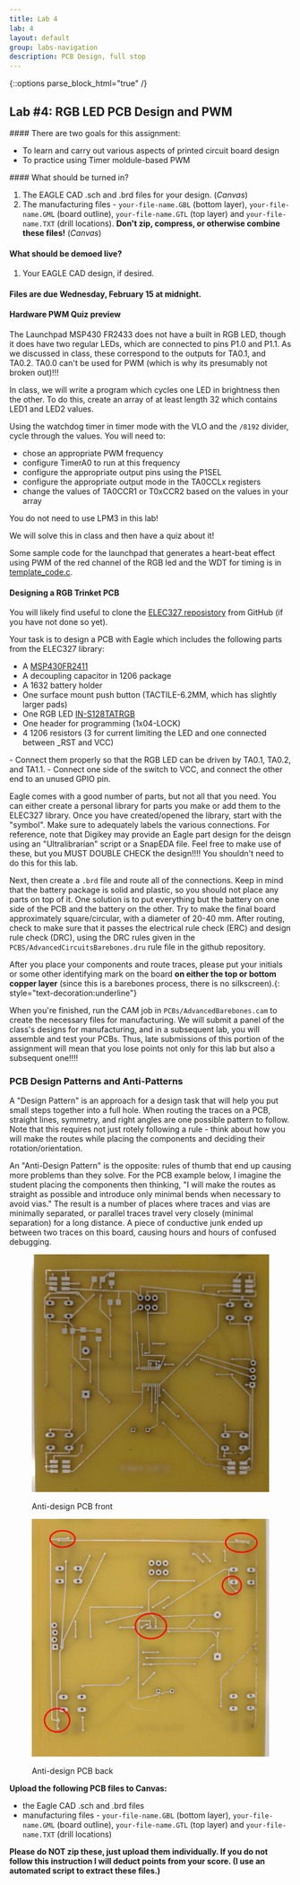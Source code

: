 ```yaml
---
title: Lab 4
lab: 4
layout: default
group: labs-navigation
description: PCB Design, full stop
---
```



{::options parse_block_html="true" /}


## Lab #4: RGB LED PCB Design and PWM

<div class="alert alert-info" role="alert">
#### There are two goals for this assignment:

  - To learn and carry out various aspects of printed circuit board design
  - To practice using Timer moldule-based PWM
  
</div>

<div class="alert alert-danger" role="alert">
#### What should be turned in?

  1. The EAGLE CAD .sch and .brd files for your design. (_Canvas_)
  2. The manufacturing files - `your-file-name.GBL` (bottom layer), `your-file-name.GML` (board
  outline), `your-file-name.GTL` (top layer) and `your-file-name.TXT` (drill locations).
  **Don't zip, compress, or otherwise combine these files!** (_Canvas_)

#### What should be demoed live?
  1. Your EAGLE CAD design, if desired.

#### Files are due Wednesday, February 15 at midnight.

</div>

#### Hardware PWM Quiz preview

The Launchpad MSP430 FR2433 does not have a built in RGB LED, though it does have two regular LEDs, which
are connected to pins P1.0 and P1.1. As we discussed in class, these correspond to the outputs for TA0.1, 
and TA0.2.  TA0.0 can't be used for PWM (which is why its presumably not broken out)!!! 

In class, we will write a program which cycles one LED in brightness then the other.
To do this, create an array of at least length 32 which contains LED1 and LED2 values. 

<!---
You can generate these using Python (e.g., the [matplotlib hsv
colormap](https://matplotlib.org/stable/tutorials/colors/colormaps.html)). Sample code in a Jupyter
notebook is [here](GenerateColorMap.ipynb). 
--->

Using the watchdog timer
in timer mode with the VLO and the `/8192` divider, cycle through the values. You will need to:
  - chose an appropriate PWM frequency
  - configure TimerA0 to run at this frequency
  - configure the appropriate output pins using the P1SEL
  - configure the appropriate output mode in the TA0CCLx registers
  - change the values of TA0CCR1 or T0xCCR2 based on the values in your array

You do not need to use LPM3 in this lab!

We will solve this in class and then have a quiz about it!

Some sample code for the launchpad that generates a heart-beat effect using PWM of the red channel
of the RGB led and the WDT for timing is in [template_code.c](template_code.c).

#### Designing a RGB Trinket PCB

<!--
By popular demand, this lab will feature a BGA-mounted accelerometer. The part we will use can be
found in the Digikey catalog:
[MXC4005XC](https://www.digikey.com/en/products/detail/memsic-inc/MXC4005XC/10322569), and the data
sheet is also [here](MXC400xXC_Rev.B_4-24-15.pdf). The accelerometer uses the I2C serial data
interface. If you look at the datasheet for the MSP430G2553, you'll see that only one of the serial
interface modules handles I2C, USCI B0. The pins which need to be connected are P1.6 (SCL - I2C
clock) and P1.7 (SDA - I2C data). The I2C bus requires pull-up resistors, which have been included
in the schematic for you.

-->
You will likely find useful to clone the [ELEC327 reposistory](https://github.com/ckemere/ELEC327) from
GitHub (if you have not done so yet).

Your task is to design a PCB with Eagle which includes the following parts from the ELEC327 library:
   - A [MSP430FR2411](https://github.com/ckemere/ELEC327/raw/master/Labs/Lab4/Datasheets/msp430fr2422.pdf)
   - A decoupling capacitor in 1206 package
   - A 1632 battery holder
   - One surface mount push button (TACTILE-6.2MM, which has slightly larger pads)
   - One RGB LED [IN-S128TATRGB](https://github.com/ckemere/ELEC327/raw/master/Labs/Lab4/Datasheets/IN-S128TATRGB_V1.0.pdf)
   - One header for programming (1x04-LOCK)
   - 4 1206 resistors (3 for current limiting the LED and one connected between _RST and VCC)

<div class="alert alert-info" role="alert">
 - Connect them properly so that the RGB LED can be driven by TA0.1, TA0.2, and TA1.1.
 - Connect one side of the switch to VCC, and connect the other end to an unused GPIO pin.
</div>

Eagle comes with a good number of parts, but not all that you need. You can either
create a personal library for parts you make or add them to the ELEC327 library. Once you have
created/opened the library, start with the "symbol". Make sure to adequately labels the various
connections.  For reference, note that Digikey may provide an Eagle part design for the deisgn using an "Ultralibrarian"
script or a SnapEDA file. Feel free to make use of these, but you MUST DOUBLE CHECK the
design!!!! You shouldn't need to do this for this lab.

Next, then create a `.brd` file and route all of the connections. Keep in mind that the
battery package is solid and plastic, so you should not place any parts on top of it. One
solution is to put everything but the battery on one side of the PCB and the battery on the
other. Try to make the final board approximately square/circular, with a diameter of 20-40 mm.
After routing, check to make sure that it passes the electrical rule check (ERC) and design rule
check (DRC), using the DRC rules given in the `PCBS/AdvancedCircuitsBarebones.dru` rule file in the
github repository.

After you place your components and route traces, please put your initials or some other
identifying mark on the board **on either the top or bottom copper layer** (since this is a
barebones process, there is no silkscreen).{: style="text-decoration:underline"}

When you're finished, run the CAM job in `PCBs/AdvancedBarebones.cam` to create the necessary
files for manufacturing. We will submit a panel of the class's designs for manufacturing, and
in a subsequent lab, you will assemble and test your PCBs. Thus, late submissions of this
portion of the assignment will mean that you lose points not only for this lab but also a
subsequent one!!!!

### PCB Design Patterns and Anti-Patterns

A "Design Pattern" is an approach for a design task that will help you put small steps together
into a full hole. When routing the traces on a PCB, straight lines, symmetry, and right angles
are one possible pattern to follow. Note that this requires not just rotely following a rule -
think about how you will make the routes while placing the components and deciding their
rotation/orientation.

An "Anti-Design Pattern" is the opposite: rules of thumb that end up causing more problems than
they solve. For the PCB example below, I imagine the student placing the components then
thinking, "I will make the routes as straight as possible and introduce only minimal bends when
necessary to avoid vias." The result is a number of places where traces and vias are minimally
separated, or parallel traces travel very closely (minimal separation) for a long distance. A
piece of conductive junk ended up between two traces on this board, causing hours and hours of
confused debugging.


<div class="row">
<div class="col-md-6 col-sm-6 col-xs-6">
<figure class="figure">
<a href="PCB-Antidesign-Front.jpg"> <img src="PCB-Antidesign-Front.jpg" class="figure-img
img-fluid rounded" alt="PCB Example Front"></a>
<figcaption class="figure-caption"><p>Anti-design PCB front</p></figcaption>
</figure>
</div>
<div class="col-md-6 col-sm-6 col-xs-6">
<figure class="figure">
<a href="PCB-Antidesign-Back.jpg"> <img src="PCB-Antidesign-Back.jpg" class="figure-img
img-fluid rounded" alt="PCB Example Back"></a>
<figcaption class="figure-caption"><p>Anti-design PCB back</p></figcaption>
</figure>
</div>
</div>


**Upload the following PCB files to Canvas:**

  + the Eagle CAD .sch and .brd files
  + manufacturing files - `your-file-name.GBL` (bottom layer), `your-file-name.GML` (board
  outline), `your-file-name.GTL` (top layer) and `your-file-name.TXT` (drill locations)

**Please do NOT zip these, just upload them individually. If you do not follow this instruction
I will deduct points from your score. (I use an automated script to extract these files.)**


